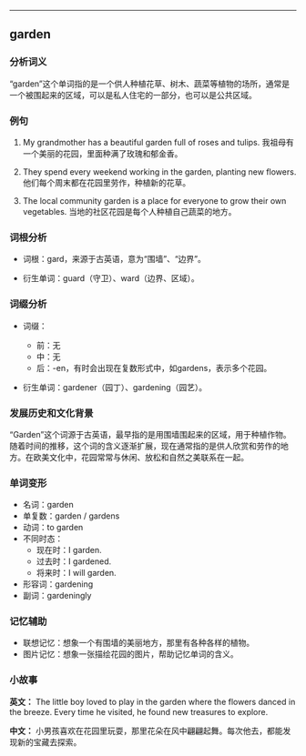 
---------------
## garden
### 分析词义
“garden”这个单词指的是一个供人种植花草、树木、蔬菜等植物的场所，通常是一个被围起来的区域，可以是私人住宅的一部分，也可以是公共区域。

### 例句
1. My grandmother has a beautiful garden full of roses and tulips.
   我祖母有一个美丽的花园，里面种满了玫瑰和郁金香。

2. They spend every weekend working in the garden, planting new flowers.
   他们每个周末都在花园里劳作，种植新的花草。

3. The local community garden is a place for everyone to grow their own vegetables.
   当地的社区花园是每个人种植自己蔬菜的地方。

### 词根分析
- 词根：gard，来源于古英语，意为“围墙”、“边界”。

- 衍生单词：guard（守卫）、ward（边界、区域）。

### 词缀分析
- 词缀：
  - 前：无
  - 中：无
  - 后：-en，有时会出现在复数形式中，如gardens，表示多个花园。

- 衍生单词：gardener（园丁）、gardening（园艺）。

### 发展历史和文化背景
“Garden”这个词源于古英语，最早指的是用围墙围起来的区域，用于种植作物。随着时间的推移，这个词的含义逐渐扩展，现在通常指的是供人欣赏和劳作的地方。在欧美文化中，花园常常与休闲、放松和自然之美联系在一起。

### 单词变形
- 名词：garden
- 单复数：garden / gardens
- 动词：to garden
- 不同时态：
  - 现在时：I garden.
  - 过去时：I gardened.
  - 将来时：I will garden.
- 形容词：gardening
- 副词：gardeningly

### 记忆辅助
- 联想记忆：想象一个有围墙的美丽地方，那里有各种各样的植物。
- 图片记忆：想象一张描绘花园的图片，帮助记忆单词的含义。

### 小故事
**英文：** The little boy loved to play in the garden where the flowers danced in the breeze. Every time he visited, he found new treasures to explore.

**中文：** 小男孩喜欢在花园里玩耍，那里花朵在风中翩翩起舞。每次他去，都能发现新的宝藏去探索。

